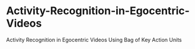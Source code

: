# Activity-Recognition-in-Egocentric-Videos
Activity Recognition in Egocentric Videos Using Bag of Key Action Units
